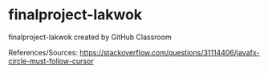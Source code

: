 # finalproject-lakwok
finalproject-lakwok created by GitHub Classroom

References/Sources:
https://stackoverflow.com/questions/31114406/javafx-circle-must-follow-cursor 
